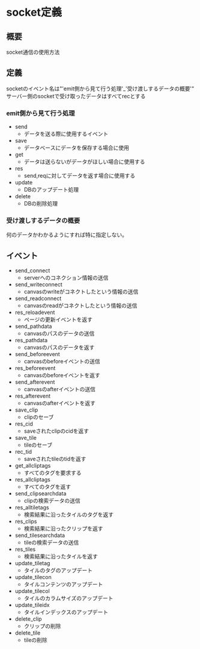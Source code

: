 # socket定義

## 概要
socket通信の使用方法

## 定義
socketのイベント名は"'emit側から見て行う処理'\_'受け渡しするデータの概要'"  
サーバー側のsocketで受け取ったデータはすべてrecとする

### emit側から見て行う処理
- send
  - データを送る際に使用するイベント
- save
  - データベースにデータを保存する場合に使用
- get
  - データは送らないがデータがほしい場合に使用する
- res
  - send,reqに対してデータを返す場合に使用する
- update
  - DBのアップデート処理
- delete
  - DBの削除処理
### 受け渡しするデータの概要
何のデータかわかるようにすれば特に指定しない。

## イベント
- send_connect
  - serverへのコネクション情報の送信
- send_writeconnect
  - canvasのwriteがコネクトしたという情報の送信
- send_readconnect
  - canvasのreadがコネクトしたという情報の送信
- res_reloadevent
  - ページの更新イベントを返す
- send_pathdata
  - canvasのパスのデータの送信
- res_pathdata
  - canvasのパスのデータを返す
- send_beforeevent
  - canvasのbeforeイベントの送信
- res_beforeevent
  - canvasのbeforeイベントを返す
- send_afterevent
  - canvasのafterイベントの送信
- res_afterevent
  - canvasのafterイベントを返す
- save_clip
  - clipのセーブ
- res_cid
  - saveされたclipのcidを返す
- save_tile
  - tileのセーブ
- rec_tid
  - saveされたtileのtidを返す
- get_allcliptags
  - すべてのタグを要求する
- res_allcliptags
  - すべてのタグを返す
- send_clipsearchdata
  - clipの検索データの送信
- res_alltiletags
  - 検索結果に沿ったタイルのタグを返す
- res_clips
  - 検索結果に沿ったクリップを返す
- send_tilesearchdata
  - tileの検索データの送信
- res_tiles
  - 検索結果に沿ったタイルを返す
- update_tiletag
  - タイルのタグのアップデート
- update_tilecon
  - タイルコンテンツのアップデート
- update_tilecol
  - タイルのカラムサイズのアップデート
- update_tileidx
  - タイルインデックスのアップデート
- delete_clip
  - クリップの削除
- delete_tile
  - tileの削除
